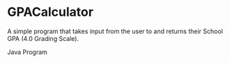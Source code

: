 # GPACalculator
A simple program that takes input from the user to and returns their School GPA (4.0 Grading Scale).

Java Program
